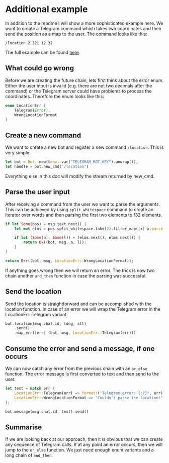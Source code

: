 # Additional example
In addition to the readme I will show a more sophisticated example here. We want to create a Telegram command which takes two coordinates and then send the position as a map to the user. The command looks like this:

`/location 2.321 12.32`

The full example can be found [here](https://github.com/bytesnake/telebot/blob/master/examples/error_handling.rs).

## What could go wrong
Before we are creating the future chain, lets first think about the error enum. Either the user input is invalid (e.g. there are not two decimals after the command) or the Telegram server could have problems to process the coordinates. Therefore the enum looks like this:
``` rust
enum LocationErr {
    Telegram(Error),
    WrongLocationFormat
}
```

## Create a new command
We want to create a new bot and register a new command `/location`. This is very simple:
``` rust
let bot = Bot::new(&env::var("TELEGRAM_BOT_KEY").unwrap());
let handle = bot.new_cmd("/location")
```
Everything else in this doc will modify the stream returned by new_cmd.

## Parse the user input
After receiving a command from the user we want to parse the arguments. This can be achieved by using `split_whitespace` command to create an iterator over words and then parsing the first two elements to f32 elements.

``` rust
if let Some(pos) = msg.text.next() {
    let mut elms = pos.split_whitespace.take(2).filter_map(|x| x.parse::<f32>().ok());

    if let (Some(a), Some(l)) = (elms.next(), elms.next()) {
        return Ok((bot, msg, a, l));
    }
}

return Err((bot, msg, LocationErr::WrongLocationFormat));
```
If anything goes wrong then we will return an error. The trick is now two chain another `and_then` function in case the parsing was successful.

## Send the location
Send the location is straightforward and can be accomplished with the location function. In case of an error we will wrap the Telegram error in the LocationErr::Telegram variant.
``` rust
bot.location(msg.chat.id, long, alt)
    .send()
    .map_err(|err| (bot, msg, LocationErr::Telegram(err)))
```

## Consume the error and send a message, if one occurs
We can now catch any error from the previous chain with an `or_else` function. The error message is first converted to text and then send to the user.
``` rust
let text = match err {
    LocationErr::Telegram(err) => format!("Telegram error: {:?}", err),
    LocationErr::WrongLocationFormat => "Couldn't parse the location!".into()
};

bot.message(msg.chat.id, text).send()
```
## Summarise
If we are looking back at our approach, then it is obvious that we can create any sequence of Telegram calls. If at any point an error occurs, then we will jump to the `or_else` function. We just need enough enum variants and a long chain of `and_then`.
